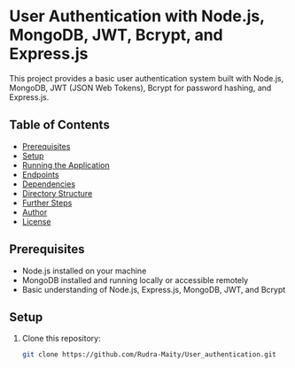 # User Authentication with Node.js, MongoDB, JWT, Bcrypt, and Express.js

This project provides a basic user authentication system built with Node.js, MongoDB, JWT (JSON Web Tokens), Bcrypt for password hashing, and Express.js.

## Table of Contents

- [Prerequisites](#prerequisites)
- [Setup](#setup)
- [Running the Application](#running-the-application)
- [Endpoints](#endpoints)
- [Dependencies](#dependencies)
- [Directory Structure](#directory-structure)
- [Further Steps](#further-steps)
- [Author](#author)
- [License](#license)

## Prerequisites

- Node.js installed on your machine
- MongoDB installed and running locally or accessible remotely
- Basic understanding of Node.js, Express.js, MongoDB, JWT, and Bcrypt

## Setup

1. Clone this repository:

   ```bash
   git clone https://github.com/Rudra-Maity/User_authentication.git

